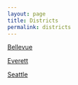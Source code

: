 ```yaml
---
layout: page
title: Districts
permalink: districts
---
```


[Bellevue](bellevue)

[Everett](everett)

[Seattle](seattle)
